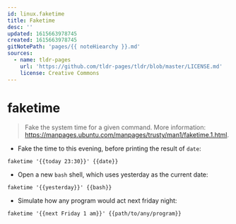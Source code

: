```yaml
---
id: linux.faketime
title: Faketime
desc: ''
updated: 1615663978745
created: 1615663978745
gitNotePath: 'pages/{{ noteHiearchy }}.md'
sources:
  - name: tldr-pages
    url: 'https://github.com/tldr-pages/tldr/blob/master/LICENSE.md'
    license: Creative Commons
---
```

# faketime

> Fake the system time for a given command.
> More information: <https://manpages.ubuntu.com/manpages/trusty/man1/faketime.1.html>.

- Fake the time to this evening, before printing the result of `date`:

`faketime '{{today 23:30}}' {{date}}`

- Open a new `bash` shell, which uses yesterday as the current date:

`faketime '{{yesterday}}' {{bash}}`

- Simulate how any program would act next friday night:

`faketime '{{next Friday 1 am}}' {{path/to/any/program}}`

